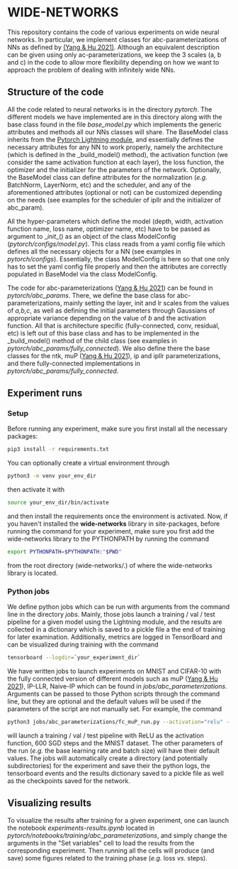 # WIDE-NETWORKS

This repository contains the code of various experiments on wide neural networks.
In particular, we implement classes for abc-parameterizations of NNs as defined by [(Yang & Hu 2021)](https://arxiv.org/pdf/2011.14522.pdf).
Although an equivalent description can be given using only ac-parameterizations, we keep the 3 scales (a, b and c) in the 
code to allow more flexibility depending on how we want to approach the problem of dealing with infinitely wide NNs.

## Structure of the code
All the code related to neural networks is in the directory *pytorch*. The different models we have implemented are in 
this directory along with the base class found in the file *base_model.py* which implements the generic attributes and 
methods all our NNs classes will share. The BaseModel class inherits from the [Pytorch Lightning module](https://pytorch-lightning.readthedocs.io/en/latest/),
and essentially defines the necessary attributes for any NN to work properly, namely the architecture (which is defined 
in the _build_model() method), the activation function (we consider the same activation function at each layer), the loss 
function, the optimizer and the initializer for the parameters of the network. Optionally, the BaseModel class can define
attributes for the normalization (*e.g.* BatchNorm, LayerNorm, etc) and the scheduler, and any of the aforementioned attributes 
(optional or not) can be customized depending on the needs (see examples for the scheduler of ipllr and the initializer 
of abc_param).

All the hyper-parameters which define the model (depth, width, activation function name, loss name, optimizer name, etc)
have to be passed as argument to \__init__() as an object of the class ModelConfig (*pytorch/configs/model.py*). This class
reads from a yaml config file which defines all the necessary objects for a NN (see examples in *pytorch/configs*). Essentially,
the class ModelConfig is here so that one only has to set the yaml config file properly and then the attributes are correctly 
populated in BaseModel via the class ModelConfig.

The code for abc-parameterizations ([Yang & Hu 2021](https://arxiv.org/pdf/2011.14522.pdf)) can be found in *pytorch/abc_params*. There, we define the base class for abc-parameterizations,
mainly setting the layer, init and lr scales from the values of *a,b,c*, as well as defining the initial parameters through Gaussians
of appropriate variance depending on the value of *b* and the activation function. All that is architecture specific (fully-connected,
conv, residual, etc) is left out of this base class and has to be implemented in the _build_model() method of the child 
class (see examples in *pytorch/abc_params/fully_connected*). We also define there the base classes for the ntk, muP ([Yang & Hu 2021](https://arxiv.org/pdf/2011.14522.pdf)),
ip and ipllr parameterizations, and there fully-connected implementations in *pytorch/abc_params/fully_connected*.

## Experiment runs

### Setup
Before running any experiment, make sure you first install all the necessary packages:
````bash
pip3 install -r requirements.txt
````
You can optionally create a virtual environment through 
```bash
python3 -m venv your_env_dir
```   
then activate it with 
````bash
source your_env_dir/bin/activate
````
and then install the requirements once the environment is activated. Now, if you haven't installed the **wide-networks**
library in site-packages, before running the command for your experiment, make sure you first add the wide-networks 
library to the PYTHONPATH by running the command
```bash
export PYTHONPATH=$PYTHONPATH:"$PWD"
```
from the root directory (wide-networks/.) of where the wide-networks library is located. 
 
### Python jobs
We define python jobs which can be run with arguments from the command line in the directory *jobs*. Mainly, those jobs 
launch a training / val / test pipeline for a given model using the Lightning module, and the results are collected in a 
dictionary which is saved to a pickle file a the end of training for later examination. Additionally, metrics are logged 
in TensorBoard and can be visualized during training with the command
```bash
tensorboard --logdir=`your_experiment_dir`
```
We have written jobs to launch experiments on MNIST and CIFAR-10 with the fully connected version of different models such as muP ([Yang & Hu 2021](https://arxiv.org/pdf/2011.14522.pdf)),
IP-LLR, Naive-IP which can be found in *jobs/abc_parameterizations*. Arguments can be passed to those Python scripts through 
the command line, but they are optional and the default values will be used if the parameters of the script are not manually 
set. For example, the command
````bash
python3 jobs/abc_parameterizations/fc_muP_run.py --activation="relu" --n_steps=600 --dataset="mnist"
```` 
will launch a training / val / test pipeline with ReLU as the activation function, 600 SGD steps and the MNIST dataset. 
The other parameters of the run (*e.g.* the base learning rate and batch size) will have their default values. The jobs
will automatically create a directory (and potentially subdirectories) for the experiment and save their the python logs,
the tensorboard events and the results dictionary saved to a pickle file as well as the checkpoints saved for the network.

## Visualizing results
To visualize the results after training for a given experiment, one can launch the notebook *experiments-results.ipynb* 
located in *pytorch/notebooks/training/abc_parameterizations*, and simply change the arguments in the "Set variables" cell
to load the results from the corresponding experiment. Then running all the cells will produce (and save) some figures related 
to the training phase (*e.g.* loss *vs.* steps).

    